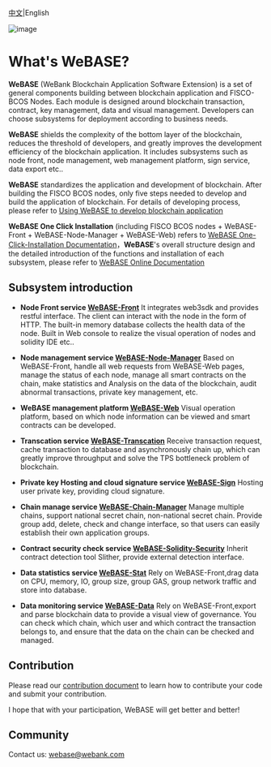 [中文](README.md)|English

![image](https://webasedoc.readthedocs.io/zh_CN/latest/_images/logo.jpg)

# What's WeBASE?

**WeBASE** (WeBank Blockchain Application Software Extension) is a set of general components building between blockchain application and FISCO-BCOS Nodes. Each module is designed around blockchain transaction, contract, key management, data and visual management. Developers can choose subsystems for deployment according to business needs.

**WeBASE** shields the complexity of the bottom layer of the blockchain, reduces the threshold of developers, and greatly improves the development efficiency of the blockchain application. It includes subsystems such as node front, node management, web management platform, sign service, data export etc..

**WeBASE** standardizes the application and development of blockchain. After building the FISCO BCOS nodes, only five steps needed to develop and build the application of blockchain. For details of developing process, please refer to [Using WeBASE to develop blockchain application](https://github.com/WeBankFinTech/WeBASE-Doc/blob/master/docs/WeBASE/quick-start.md)

 **WeBASE One Click Installation** (including FISCO BCOS nodes + WeBASE-Front + WeBASE-Node-Manager + WeBASE-Web) refers to [WeBASE One-Click-Installation Documentation](https://webasedoc.readthedocs.io/zh_CN/latest/docs/WeBASE/install.html)，**WeBASE**'s overall structure design and the detailed introduction of the functions and installation of each subsystem, please refer to [WeBASE Online Documentation](https://webasedoc.readthedocs.io/zh_CN/latest/index.html)

## Subsystem introduction
* **Node Front service [WeBASE-Front](https://github.com/WeBankFinTech/WeBASE-Front)** 
It integrates web3sdk and provides restful interface. The client can interact with the node in the form of HTTP. The built-in memory database collects the health data of the node. Built in Web console to realize the visual operation of nodes and solidity IDE etc..

* **Node management service [WeBASE-Node-Manager](https://github.com/WeBankFinTech/WeBASE-Node-Manager)**
Based on WeBASE-Front, handle all web requests from WeBASE-Web pages, manage the status of each node, manage all smart contracts on the chain, make statistics and Analysis on the data of the blockchain, audit abnormal transactions, private key management, etc.

* **WeBASE management platform [WeBASE-Web](https://github.com/WeBankFinTech/WeBASE-Web)**
Visual operation platform, based on which node information can be viewed and smart contracts can be developed.

* **Transcation service [WeBASE-Transcation](https://github.com/WeBankFinTech/WeBASE-Transcation)**
Receive transaction request, cache transaction to database and asynchronously chain up, which can greatly improve throughput and solve the TPS bottleneck problem of blockchain.

* **Private key Hosting and cloud signature service [WeBASE-Sign](https://github.com/WeBankFinTech/WeBASE-Sign)**
Hosting user private key, providing cloud signature.
<!--
* **Data export code generation tool [WeBASE-Codegen-Monkey](https://github.com/WeBankFinTech/WeBASE-Codegen-Monkey)**
The code generation tool can generate the core code of data export through configuration.

* **Data export service [WeBASE-Collect-Bee](https://github.com/WeBankFinTech/WeBASE-Collect-Bee)**
Export the basic data on the blockchain, such as the current block height, total transaction volume, etc. export the business data of the contract on the blockchain, including the event, constructor, contract address, execution function information, etc. through the configuration of the smart contract.
 -->

* **Chain manage service [WeBASE-Chain-Manager](https://github.com/WeBankFinTech/WeBASE-Chain-Manager)** 
Manage multiple chains, support national secret chain, non-national secret chain. Provide group add, delete, check and change interface, so that users can easily establish their own application groups.

* **Contract security check service [WeBASE-Solidity-Security](https://github.com/WeBankFinTech/WeBASE-Solidity-Security)** 
Inherit contract detection tool Slither, provide external detection interface.

* **Data statistics service [WeBASE-Stat](https://github.com/WeBankFinTech/WeBASE-Stat)** 
Rely on WeBASE-Front,drag data on CPU, memory, IO, group size, group GAS, group network traffic and store into database.

* **Data monitoring service [WeBASE-Data](https://github.com/WeBankFinTech/WeBASE-Data)** 
Rely on WeBASE-Front,export and parse blockchain data to provide a visual view of governance. You can check which chain, which user and which contract the transaction belongs to, and ensure that the data on the chain can be checked and managed.

## Contribution
Please read our [contribution document](https://webasedoc.readthedocs.io/zh_CN/latest/docs/WeBASE/CONTRIBUTING.html) to learn how to contribute your code and submit your contribution.

I hope that with your participation, WeBASE will get better and better!

## Community
Contact us: webase@webank.com
